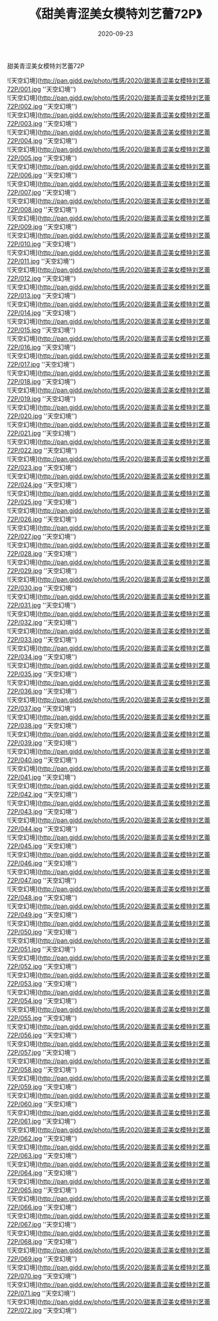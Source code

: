 ﻿---
layout: post
title:  《甜美青涩美女模特刘艺蕾72P》
date:   2020-09-23
img: http://pan.gjdd.pw/photo/性感/2020/甜美青涩美女模特刘艺蕾72P/000.jpg
categories: [美女, 性感, 泳衣]
---

甜美青涩美女模特刘艺蕾72P



![天空幻境](http://pan.gjdd.pw/photo/性感/2020/甜美青涩美女模特刘艺蕾72P/001.jpg ''天空幻境'') <br>
![天空幻境](http://pan.gjdd.pw/photo/性感/2020/甜美青涩美女模特刘艺蕾72P/002.jpg ''天空幻境'') <br>
![天空幻境](http://pan.gjdd.pw/photo/性感/2020/甜美青涩美女模特刘艺蕾72P/003.jpg ''天空幻境'') <br>
![天空幻境](http://pan.gjdd.pw/photo/性感/2020/甜美青涩美女模特刘艺蕾72P/004.jpg ''天空幻境'') <br>
![天空幻境](http://pan.gjdd.pw/photo/性感/2020/甜美青涩美女模特刘艺蕾72P/005.jpg ''天空幻境'') <br>
![天空幻境](http://pan.gjdd.pw/photo/性感/2020/甜美青涩美女模特刘艺蕾72P/006.jpg ''天空幻境'') <br>
![天空幻境](http://pan.gjdd.pw/photo/性感/2020/甜美青涩美女模特刘艺蕾72P/007.jpg ''天空幻境'') <br>
![天空幻境](http://pan.gjdd.pw/photo/性感/2020/甜美青涩美女模特刘艺蕾72P/008.jpg ''天空幻境'') <br>
![天空幻境](http://pan.gjdd.pw/photo/性感/2020/甜美青涩美女模特刘艺蕾72P/009.jpg ''天空幻境'') <br>
![天空幻境](http://pan.gjdd.pw/photo/性感/2020/甜美青涩美女模特刘艺蕾72P/010.jpg ''天空幻境'') <br>
![天空幻境](http://pan.gjdd.pw/photo/性感/2020/甜美青涩美女模特刘艺蕾72P/011.jpg ''天空幻境'') <br>
![天空幻境](http://pan.gjdd.pw/photo/性感/2020/甜美青涩美女模特刘艺蕾72P/012.jpg ''天空幻境'') <br>
![天空幻境](http://pan.gjdd.pw/photo/性感/2020/甜美青涩美女模特刘艺蕾72P/013.jpg ''天空幻境'') <br>
![天空幻境](http://pan.gjdd.pw/photo/性感/2020/甜美青涩美女模特刘艺蕾72P/014.jpg ''天空幻境'') <br>
![天空幻境](http://pan.gjdd.pw/photo/性感/2020/甜美青涩美女模特刘艺蕾72P/015.jpg ''天空幻境'') <br>
![天空幻境](http://pan.gjdd.pw/photo/性感/2020/甜美青涩美女模特刘艺蕾72P/016.jpg ''天空幻境'') <br>
![天空幻境](http://pan.gjdd.pw/photo/性感/2020/甜美青涩美女模特刘艺蕾72P/017.jpg ''天空幻境'') <br>
![天空幻境](http://pan.gjdd.pw/photo/性感/2020/甜美青涩美女模特刘艺蕾72P/018.jpg ''天空幻境'') <br>
![天空幻境](http://pan.gjdd.pw/photo/性感/2020/甜美青涩美女模特刘艺蕾72P/019.jpg ''天空幻境'') <br>
![天空幻境](http://pan.gjdd.pw/photo/性感/2020/甜美青涩美女模特刘艺蕾72P/020.jpg ''天空幻境'') <br>
![天空幻境](http://pan.gjdd.pw/photo/性感/2020/甜美青涩美女模特刘艺蕾72P/021.jpg ''天空幻境'') <br>
![天空幻境](http://pan.gjdd.pw/photo/性感/2020/甜美青涩美女模特刘艺蕾72P/022.jpg ''天空幻境'') <br>
![天空幻境](http://pan.gjdd.pw/photo/性感/2020/甜美青涩美女模特刘艺蕾72P/023.jpg ''天空幻境'') <br>
![天空幻境](http://pan.gjdd.pw/photo/性感/2020/甜美青涩美女模特刘艺蕾72P/024.jpg ''天空幻境'') <br>
![天空幻境](http://pan.gjdd.pw/photo/性感/2020/甜美青涩美女模特刘艺蕾72P/025.jpg ''天空幻境'') <br>
![天空幻境](http://pan.gjdd.pw/photo/性感/2020/甜美青涩美女模特刘艺蕾72P/026.jpg ''天空幻境'') <br>
![天空幻境](http://pan.gjdd.pw/photo/性感/2020/甜美青涩美女模特刘艺蕾72P/027.jpg ''天空幻境'') <br>
![天空幻境](http://pan.gjdd.pw/photo/性感/2020/甜美青涩美女模特刘艺蕾72P/028.jpg ''天空幻境'') <br>
![天空幻境](http://pan.gjdd.pw/photo/性感/2020/甜美青涩美女模特刘艺蕾72P/029.jpg ''天空幻境'') <br>
![天空幻境](http://pan.gjdd.pw/photo/性感/2020/甜美青涩美女模特刘艺蕾72P/030.jpg ''天空幻境'') <br>
![天空幻境](http://pan.gjdd.pw/photo/性感/2020/甜美青涩美女模特刘艺蕾72P/031.jpg ''天空幻境'') <br>
![天空幻境](http://pan.gjdd.pw/photo/性感/2020/甜美青涩美女模特刘艺蕾72P/032.jpg ''天空幻境'') <br>
![天空幻境](http://pan.gjdd.pw/photo/性感/2020/甜美青涩美女模特刘艺蕾72P/033.jpg ''天空幻境'') <br>
![天空幻境](http://pan.gjdd.pw/photo/性感/2020/甜美青涩美女模特刘艺蕾72P/034.jpg ''天空幻境'') <br>
![天空幻境](http://pan.gjdd.pw/photo/性感/2020/甜美青涩美女模特刘艺蕾72P/035.jpg ''天空幻境'') <br>
![天空幻境](http://pan.gjdd.pw/photo/性感/2020/甜美青涩美女模特刘艺蕾72P/036.jpg ''天空幻境'') <br>
![天空幻境](http://pan.gjdd.pw/photo/性感/2020/甜美青涩美女模特刘艺蕾72P/037.jpg ''天空幻境'') <br>
![天空幻境](http://pan.gjdd.pw/photo/性感/2020/甜美青涩美女模特刘艺蕾72P/038.jpg ''天空幻境'') <br>
![天空幻境](http://pan.gjdd.pw/photo/性感/2020/甜美青涩美女模特刘艺蕾72P/039.jpg ''天空幻境'') <br>
![天空幻境](http://pan.gjdd.pw/photo/性感/2020/甜美青涩美女模特刘艺蕾72P/040.jpg ''天空幻境'') <br>
![天空幻境](http://pan.gjdd.pw/photo/性感/2020/甜美青涩美女模特刘艺蕾72P/041.jpg ''天空幻境'') <br>
![天空幻境](http://pan.gjdd.pw/photo/性感/2020/甜美青涩美女模特刘艺蕾72P/042.jpg ''天空幻境'') <br>
![天空幻境](http://pan.gjdd.pw/photo/性感/2020/甜美青涩美女模特刘艺蕾72P/043.jpg ''天空幻境'') <br>
![天空幻境](http://pan.gjdd.pw/photo/性感/2020/甜美青涩美女模特刘艺蕾72P/044.jpg ''天空幻境'') <br>
![天空幻境](http://pan.gjdd.pw/photo/性感/2020/甜美青涩美女模特刘艺蕾72P/045.jpg ''天空幻境'') <br>
![天空幻境](http://pan.gjdd.pw/photo/性感/2020/甜美青涩美女模特刘艺蕾72P/046.jpg ''天空幻境'') <br>
![天空幻境](http://pan.gjdd.pw/photo/性感/2020/甜美青涩美女模特刘艺蕾72P/047.jpg ''天空幻境'') <br>
![天空幻境](http://pan.gjdd.pw/photo/性感/2020/甜美青涩美女模特刘艺蕾72P/048.jpg ''天空幻境'') <br>
![天空幻境](http://pan.gjdd.pw/photo/性感/2020/甜美青涩美女模特刘艺蕾72P/049.jpg ''天空幻境'') <br>
![天空幻境](http://pan.gjdd.pw/photo/性感/2020/甜美青涩美女模特刘艺蕾72P/050.jpg ''天空幻境'') <br>
![天空幻境](http://pan.gjdd.pw/photo/性感/2020/甜美青涩美女模特刘艺蕾72P/051.jpg ''天空幻境'') <br>
![天空幻境](http://pan.gjdd.pw/photo/性感/2020/甜美青涩美女模特刘艺蕾72P/052.jpg ''天空幻境'') <br>
![天空幻境](http://pan.gjdd.pw/photo/性感/2020/甜美青涩美女模特刘艺蕾72P/053.jpg ''天空幻境'') <br>
![天空幻境](http://pan.gjdd.pw/photo/性感/2020/甜美青涩美女模特刘艺蕾72P/054.jpg ''天空幻境'') <br>
![天空幻境](http://pan.gjdd.pw/photo/性感/2020/甜美青涩美女模特刘艺蕾72P/055.jpg ''天空幻境'') <br>
![天空幻境](http://pan.gjdd.pw/photo/性感/2020/甜美青涩美女模特刘艺蕾72P/056.jpg ''天空幻境'') <br>
![天空幻境](http://pan.gjdd.pw/photo/性感/2020/甜美青涩美女模特刘艺蕾72P/057.jpg ''天空幻境'') <br>
![天空幻境](http://pan.gjdd.pw/photo/性感/2020/甜美青涩美女模特刘艺蕾72P/058.jpg ''天空幻境'') <br>
![天空幻境](http://pan.gjdd.pw/photo/性感/2020/甜美青涩美女模特刘艺蕾72P/059.jpg ''天空幻境'') <br>
![天空幻境](http://pan.gjdd.pw/photo/性感/2020/甜美青涩美女模特刘艺蕾72P/060.jpg ''天空幻境'') <br>
![天空幻境](http://pan.gjdd.pw/photo/性感/2020/甜美青涩美女模特刘艺蕾72P/061.jpg ''天空幻境'') <br>
![天空幻境](http://pan.gjdd.pw/photo/性感/2020/甜美青涩美女模特刘艺蕾72P/062.jpg ''天空幻境'') <br>
![天空幻境](http://pan.gjdd.pw/photo/性感/2020/甜美青涩美女模特刘艺蕾72P/063.jpg ''天空幻境'') <br>
![天空幻境](http://pan.gjdd.pw/photo/性感/2020/甜美青涩美女模特刘艺蕾72P/064.jpg ''天空幻境'') <br>
![天空幻境](http://pan.gjdd.pw/photo/性感/2020/甜美青涩美女模特刘艺蕾72P/065.jpg ''天空幻境'') <br>
![天空幻境](http://pan.gjdd.pw/photo/性感/2020/甜美青涩美女模特刘艺蕾72P/066.jpg ''天空幻境'') <br>
![天空幻境](http://pan.gjdd.pw/photo/性感/2020/甜美青涩美女模特刘艺蕾72P/067.jpg ''天空幻境'') <br>
![天空幻境](http://pan.gjdd.pw/photo/性感/2020/甜美青涩美女模特刘艺蕾72P/068.jpg ''天空幻境'') <br>
![天空幻境](http://pan.gjdd.pw/photo/性感/2020/甜美青涩美女模特刘艺蕾72P/069.jpg ''天空幻境'') <br>
![天空幻境](http://pan.gjdd.pw/photo/性感/2020/甜美青涩美女模特刘艺蕾72P/070.jpg ''天空幻境'') <br>
![天空幻境](http://pan.gjdd.pw/photo/性感/2020/甜美青涩美女模特刘艺蕾72P/071.jpg ''天空幻境'') <br>
![天空幻境](http://pan.gjdd.pw/photo/性感/2020/甜美青涩美女模特刘艺蕾72P/072.jpg ''天空幻境'') <br>